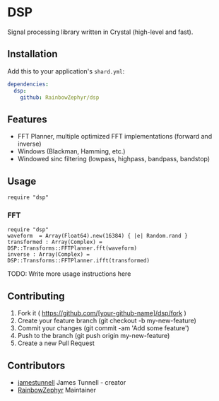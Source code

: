 # DSP

Signal processing library written in Crystal (high-level and fast).

## Installation

Add this to your application's `shard.yml`:

```yaml
dependencies:
  dsp:
    github: RainbowZephyr/dsp
```

## Features

* FFT Planner, multiple optimized FFT implementations (forward and inverse)
* Windows (Blackman, Hamming, etc.)
* Windowed sinc filtering (lowpass, highpass, bandpass, bandstop)

## Usage

```crystal
require "dsp"
```

### FFT
```crystal
require "dsp"
waveform  = Array(Float64).new(16384) { |e| Random.rand }
transformed : Array(Complex) = DSP::Transforms::FFTPlanner.fft(waveform)
inverse : Array(Complex) = DSP::Transforms::FFTPlanner.ifft(transformed)
```
TODO: Write more usage instructions here

## Contributing

1. Fork it ( https://github.com/[your-github-name]/dsp/fork )
2. Create your feature branch (git checkout -b my-new-feature)
3. Commit your changes (git commit -am 'Add some feature')
4. Push to the branch (git push origin my-new-feature)
5. Create a new Pull Request

## Contributors

- [jamestunnell](https://github.com/jamestunnell) James Tunnell - creator
- [RainbowZephyr](https://github.com/RainbowZephyr) Maintainer
